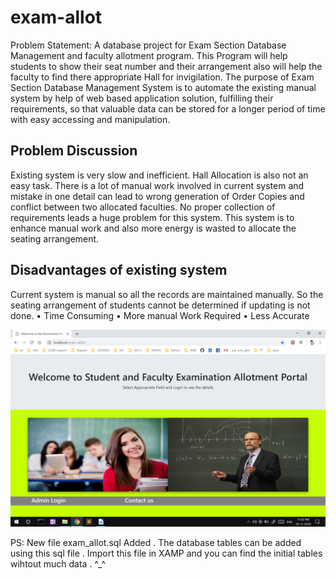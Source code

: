 # exam-allot
Problem Statement:
A database project for Exam Section Database Management and faculty allotment program. This Program will help students to show their seat number and their arrangement also will help the faculty to find there appropriate Hall for invigilation.
The purpose of Exam Section Database Management System is to automate the existing manual system by help of web based application solution, fulfilling their requirements, so that valuable data can be stored for a longer period of time with easy accessing and manipulation. 


## Problem Discussion 
Existing system is very slow and inefficient. Hall Allocation is also not an easy task. There is a lot of manual work involved in current system and mistake in one detail can lead to wrong generation of Order Copies and conflict between two allocated faculties. No proper collection of requirements leads a huge problem for this system. This system is to enhance manual work and also more energy is wasted to allocate the seating arrangement.

## Disadvantages of existing system
Current system is manual so all the records are maintained manually. So the seating arrangement of students cannot be determined if updating is not done.
    • Time Consuming 
    •  More manual Work Required
    • Less Accurate
    
    
    
![alt homepage](https://github.com/ashutoshjv661/exam-allot/blob/master/1.jpg)

PS: New file exam_allot.sql Added . The database tables can be added using this sql file . Import this file in XAMP and you can find the initial tables wihtout much data . ^_^
